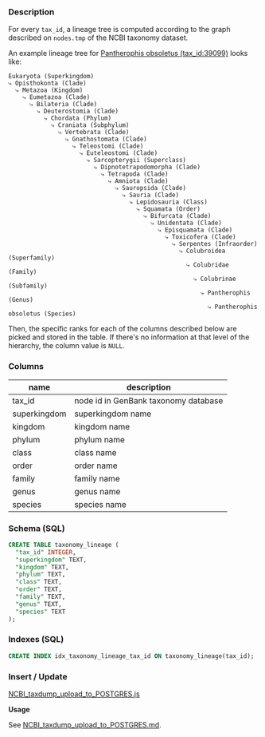 ### Description

For every `tax_id`, a lineage tree is computed according to the graph described
on `nodes.tmp` of the NCBI taxonomy dataset.

An example lineage tree for [Pantherophis obsoletus (tax_id:39099)](https://www.ncbi.nlm.nih.gov/Taxonomy/Browser/wwwtax.cgi?mode=Info&id=39099) looks like:

```
Eukaryota (Superkingdom)
⤷ Opisthokonta (Clade)
  ⤷ Metazoa (Kingdom)
    ⤷ Eumetazoa (Clade)
      ⤷ Bilateria (Clade)
        ⤷ Deuterostomia (Clade)
          ⤷ Chordata (Phylum)
            ⤷ Craniata (Subphylum)
              ⤷ Vertebrata (Clade)
                ⤷ Gnathostomata (Clade)
                  ⤷ Teleostomi (Clade)
                    ⤷ Euteleostomi (Clade)
                      ⤷ Sarcopterygii (Superclass)
                        ⤷ Dipnotetrapodomorpha (Clade)
                          ⤷ Tetrapoda (Clade)
                            ⤷ Amniota (Clade)
                              ⤷ Sauropsida (Clade)
                                ⤷ Sauria (Clade)
                                  ⤷ Lepidosauria (Class)
                                    ⤷ Squamata (Order)
                                      ⤷ Bifurcata (Clade)
                                        ⤷ Unidentata (Clade)
                                          ⤷ Episquamata (Clade)
                                            ⤷ Toxicofera (Clade)
                                              ⤷ Serpentes (Infraorder)
                                                ⤷ Colubroidea (Superfamily)
                                                  ⤷ Colubridae (Family)
                                                    ⤷ Colubrinae (Subfamily)
                                                      ⤷ Pantherophis (Genus)
                                                        ⤷ Pantherophis obsoletus (Species)
```

Then, the specific ranks for each of the columns described below are picked
and stored in the table. If there's no information at that level of the
hierarchy, the column value is `NULL`.

### Columns

| name | description |
| --- | --- |
| tax_id | node id in GenBank taxonomy database |
| superkingdom | superkingdom name |
| kingdom | kingdom name |
| phylum | phylum name |
| class | class name |
| order | order name |
| family | family name |
| genus | genus name |
| species | species name |

### Schema (SQL)

```sql
CREATE TABLE taxonomy_lineage (
  "tax_id" INTEGER,
  "superkingdom" TEXT,
  "kingdom" TEXT,
  "phylum" TEXT,
  "class" TEXT,
  "order" TEXT,
  "family" TEXT,
  "genus" TEXT,
  "species" TEXT
);
```

### Indexes (SQL)
```sql
CREATE INDEX idx_taxonomy_lineage_tax_id ON taxonomy_lineage(tax_id);
```

### Insert / Update

[NCBI_taxdump_upload_to_POSTGRES.js](../script/NCBI_taxdump_upload_to_POSTGRES.js)

**Usage**

See [NCBI_taxdump_upload_to_POSTGRES.md](../script/NCBI_taxdump_upload_to_POSTGRES.md).
